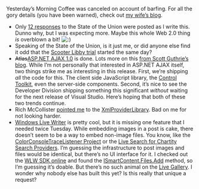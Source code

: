 Yesterday’s Morning Coffee was canceled on account of barfing. For all
the gory details (you have been warned), check out [my wife’s
blog](http://techiewife.spaces.live.com/blog/cns!3DAECC033B88329C!641.entry).

-   Only [12 responses](http://youtube.com/groups_videos?name=tpmsotu)
    to the State of the Union were posted as I write this. Dunno why,
    but I was expecting more. Maybe this whole Web 2.0 thing *is*
    overblown a bit!
    ![:)](http://devhawk.net/wp-includes/images/smilies/icon_smile.gif)
-   Speaking of the State of the Union, is it just me, or did anyone
    else find it odd that the [Scooter Libby
    trial](http://www.msnbc.msn.com/id/16770023/) started the same day?
-   ~~Atlas~~[ASP.NET AJAX
    1.0](http://ajax.asp.net/default.aspx?tabid=47) is done. Lots more
    on this [from Scott Guthrie’s
    blog](http://weblogs.asp.net/scottgu/archive/2007/01/23/asp-net-ajax-1-0-released.aspx).
    While I’m not personally that interested in ASP.NET AJAX itself, two
    things strike me as interesting in this release. First, we’re
    shipping *all* the code for this. The client side JavaScript
    library, the [Control Toolkit](http://ajax.asp.net/ajaxtoolkit/),
    even the server-side components. Second, it’s nice to see the
    Developer Division shipping something this significant *without*
    waiting for the next release of Visual Studio. Here’s hoping that
    both of these two trends continue.
-   Rich McCollister [pointed
    me](http://devhawk.net/CommentView,guid,5f743d1c-4edd-4319-8980-5f12b7397e60.aspx#commentstart)
    to the
    [XmlProviderLibrary](http://www.codeplex.com/XmlProviderLibrary).
    Bad on me for not looking harder.
-   [Windows Live
    Writer](http://ideas.live.com/programpage.aspx?versionid=4372c8c2-b76f-4d44-aea1-9835b61d8dc1&pageId=0)
    is pretty cool, but it is missing one feature that I needed twice
    Tuesday. While embedding images in a post is cake, there doesn’t
    seem to be a way to embed non-image files. You know, like the
    [ColorConsoleTraceListener
    Project](http://devhawk.net/2007/01/24/DevHawkColorConsoleTraceListener.aspx) or
    the [Live Search for Chartity Search
    Providers](http://devhawk.net/2007/01/23/Live+Search+For+Charity.aspx).
    I’m guessing the infrastructure to post images and files would be
    identical, but there’s no UI interface for it. I checked out the
    [WLW SDK
    online](http://msdn2.microsoft.com/en-us/library/aa738906.aspx) and
    found the
    [ISmartContent.Files.Add](http://msdn2.microsoft.com/library/aa738940.aspx)
    method, so I’m guessing it’s doable. But there’s no such animal on
    the [Live Gallery](http://gallery.live.com/default.aspx?l=8). I
    wonder why nobody else has built this yet? Is this really that
    unique a request?

